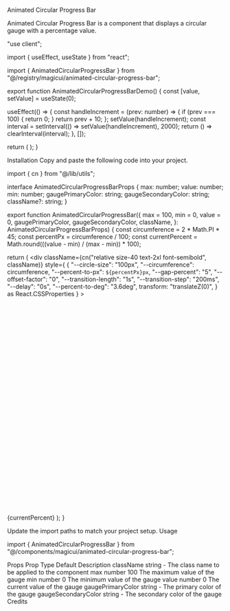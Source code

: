 Animated Circular Progress Bar

Animated Circular Progress Bar is a component that displays a circular gauge with a percentage value.

"use client";
 
import { useEffect, useState } from "react";
 
import { AnimatedCircularProgressBar } from "@/registry/magicui/animated-circular-progress-bar";
 
export function AnimatedCircularProgressBarDemo() {
  const [value, setValue] = useState(0);
 
  useEffect(() => {
    const handleIncrement = (prev: number) => {
      if (prev === 100) {
        return 0;
      }
      return prev + 10;
    };
    setValue(handleIncrement);
    const interval = setInterval(() => setValue(handleIncrement), 2000);
    return () => clearInterval(interval);
  }, []);
 
  return (
    <AnimatedCircularProgressBar
      max={100}
      min={0}
      value={value}
      gaugePrimaryColor="rgb(79 70 229)"
      gaugeSecondaryColor="rgba(0, 0, 0, 0.1)"
    />
  );
}

Installation
Copy and paste the following code into your project.

import { cn } from "@/lib/utils";
 
interface AnimatedCircularProgressBarProps {
  max: number;
  value: number;
  min: number;
  gaugePrimaryColor: string;
  gaugeSecondaryColor: string;
  className?: string;
}
 
export function AnimatedCircularProgressBar({
  max = 100,
  min = 0,
  value = 0,
  gaugePrimaryColor,
  gaugeSecondaryColor,
  className,
}: AnimatedCircularProgressBarProps) {
  const circumference = 2 * Math.PI * 45;
  const percentPx = circumference / 100;
  const currentPercent = Math.round(((value - min) / (max - min)) * 100);
 
  return (
    <div
      className={cn("relative size-40 text-2xl font-semibold", className)}
      style={
        {
          "--circle-size": "100px",
          "--circumference": circumference,
          "--percent-to-px": `${percentPx}px`,
          "--gap-percent": "5",
          "--offset-factor": "0",
          "--transition-length": "1s",
          "--transition-step": "200ms",
          "--delay": "0s",
          "--percent-to-deg": "3.6deg",
          transform: "translateZ(0)",
        } as React.CSSProperties
      }
    >
      <svg
        fill="none"
        className="size-full"
        strokeWidth="2"
        viewBox="0 0 100 100"
      >
        {currentPercent <= 90 && currentPercent >= 0 && (
          <circle
            cx="50"
            cy="50"
            r="45"
            strokeWidth="10"
            strokeDashoffset="0"
            strokeLinecap="round"
            strokeLinejoin="round"
            className=" opacity-100"
            style={
              {
                stroke: gaugeSecondaryColor,
                "--stroke-percent": 90 - currentPercent,
                "--offset-factor-secondary": "calc(1 - var(--offset-factor))",
                strokeDasharray:
                  "calc(var(--stroke-percent) * var(--percent-to-px)) var(--circumference)",
                transform:
                  "rotate(calc(1turn - 90deg - (var(--gap-percent) * var(--percent-to-deg) * var(--offset-factor-secondary)))) scaleY(-1)",
                transition: "all var(--transition-length) ease var(--delay)",
                transformOrigin:
                  "calc(var(--circle-size) / 2) calc(var(--circle-size) / 2)",
              } as React.CSSProperties
            }
          />
        )}
        <circle
          cx="50"
          cy="50"
          r="45"
          strokeWidth="10"
          strokeDashoffset="0"
          strokeLinecap="round"
          strokeLinejoin="round"
          className="opacity-100"
          style={
            {
              stroke: gaugePrimaryColor,
              "--stroke-percent": currentPercent,
              strokeDasharray:
                "calc(var(--stroke-percent) * var(--percent-to-px)) var(--circumference)",
              transition:
                "var(--transition-length) ease var(--delay),stroke var(--transition-length) ease var(--delay)",
              transitionProperty: "stroke-dasharray,transform",
              transform:
                "rotate(calc(-90deg + var(--gap-percent) * var(--offset-factor) * var(--percent-to-deg)))",
              transformOrigin:
                "calc(var(--circle-size) / 2) calc(var(--circle-size) / 2)",
            } as React.CSSProperties
          }
        />
      </svg>
      <span
        data-current-value={currentPercent}
        className="duration-[var(--transition-length)] delay-[var(--delay)] absolute inset-0 m-auto size-fit ease-linear animate-in fade-in"
      >
        {currentPercent}
      </span>
    </div>
  );
}

Update the import paths to match your project setup.
Usage

import { AnimatedCircularProgressBar } from "@/components/magicui/animated-circular-progress-bar";

<AnimatedCircularProgressBar />

Props
Prop	Type	Default	Description
className	string	-	The class name to be applied to the component
max	number	100	The maximum value of the gauge
min	number	0	The minimum value of the gauge
value	number	0	The current value of the gauge
gaugePrimaryColor	string	-	The primary color of the gauge
gaugeSecondaryColor	string	-	The secondary color of the gauge
Credits